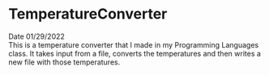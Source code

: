 # TemperatureConverter
Date 01/29/2022 <br/>
This is a temperature converter that I made in my Programming Languages class. It takes input from a file, converts the temperatures and then writes a new file with those temperatures. 
